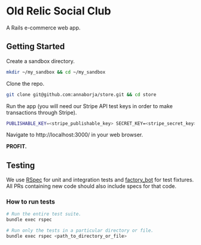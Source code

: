 # Old Relic Social Club

A Rails e-commerce web app.

## Getting Started

Create a sandbox directory.

```bash
mkdir ~/my_sandbox && cd ~/my_sandbox
```

Clone the repo.

```bash
git clone git@github.com:annaborja/store.git && cd store
```

Run the app (you will need our Stripe API test keys in order to make transactions through Stripe).

```bash
PUBLISHABLE_KEY=<stripe_publishable_key> SECRET_KEY=<stripe_secret_key> rails s
```

Navigate to http://localhost:3000/ in your web browser.

**PROFIT.**

## Testing

We use [RSpec](http://rspec.info/) for unit and integration tests and
[factory_bot](https://github.com/thoughtbot/factory_bot) for test fixtures.
All PRs containing new code should also include specs for that code.

### How to run tests

```bash
# Run the entire test suite.
bundle exec rspec

# Run only the tests in a particular directory or file.
bundle exec rspec <path_to_directory_or_file>
```
